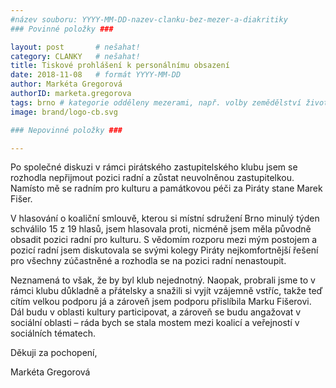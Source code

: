 ```yaml
---
#název souboru: YYYY-MM-DD-nazev-clanku-bez-mezer-a-diakritiky
### Povinné položky ###

layout: post       # nešahat!
category: CLANKY   # nešahat!
title: Tiskové prohlášení k personálnímu obsazení
date: 2018-11-08   # formát YYYY-MM-DD
author: Markéta Gregorová
authorID: marketa.gregorova
tags: brno # kategorie odděleny mezerami, např. volby zemědělství životní-prostředí piráti (viz https://jihomoravsky.pirati.cz/tags/)
image: brand/logo-cb.svg

### Nepovinné položky ###

---
```


Po společné diskuzi v rámci pirátského zastupitelského klubu jsem se rozhodla nepřijmout pozici radní a zůstat neuvolněnou zastupitelkou. Namísto mě se radním pro kulturu a památkovou péči za Piráty stane Marek Fišer.

V hlasování o koaliční smlouvě, kterou si místní sdružení Brno minulý týden schválilo 15 z 19 hlasů, jsem hlasovala proti, nicméně jsem měla původně obsadit pozici radní pro kulturu. S vědomím rozporu mezi mým postojem a pozicí radní jsem diskutovala se svými kolegy Piráty nejkomfortnější řešení pro všechny zúčastněné a rozhodla se na pozici radní nenastoupit.

Neznamená to však, že by byl klub nejednotný. Naopak, probrali jsme to v rámci klubu důkladně a přátelsky a snažili si vyjít vzájemně vstříc, takže teď cítím velkou podporu já a zároveň jsem podporu přislíbila Marku Fišerovi. Dál budu v oblasti kultury participovat, a zároveň se budu angažovat v sociální oblasti – ráda bych se stala mostem mezi koalicí a veřejností v sociálních tématech.

Děkuji za pochopení,

Markéta Gregorová
